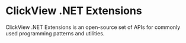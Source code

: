 # ClickView .NET Extensions

ClickView .NET Extensions is an open-source set of APIs for commonly used programming patterns and utilities.